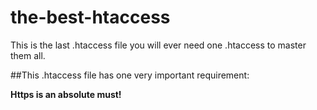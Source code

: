 # the-best-htaccess
This is the last .htaccess file you will ever need one .htaccess to master them all.

##This .htaccess file has one very important requirement:

**Https is an absolute must!**
